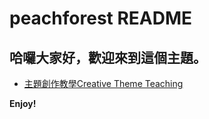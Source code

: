 # peachforest README
## 哈囉大家好，歡迎來到這個主題。

* [主題創作教學Creative Theme Teaching](https://hackmd.io/@BHI_Z94XTEGckxeXRqHaqQ/weiting)

**Enjoy!**
